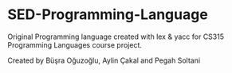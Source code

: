 # SED-Programming-Language
Original Programming language created with lex &amp; yacc for CS315 Programming Languages course project.

Created by Büşra Oğuzoğlu, Aylin Çakal and Pegah Soltani
